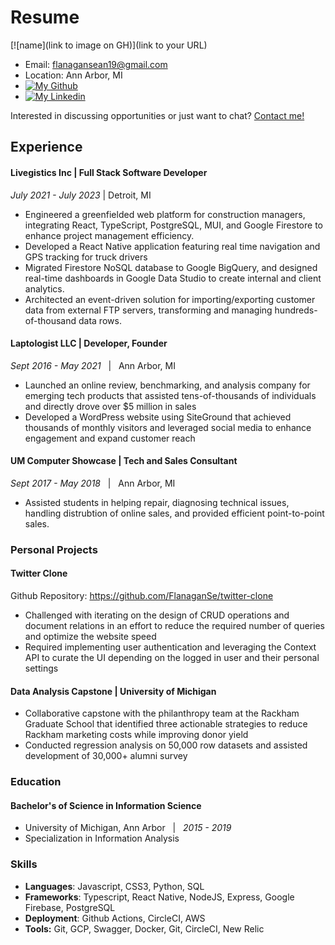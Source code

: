 # Resume

[![name](link to image on GH)](link to your URL)

- Email: flanagansean19@gmail.com
- Location: Ann Arbor, MI
- [![My Github](https://img.shields.io/badge/-FlanaganSe-000?style=flat-square&logo=github&logoColor=azure&color=181717)](https://github.com/FlanaganSe)
- [![My Linkedin](https://img.shields.io/badge/-Sean_Flanagan-000?style=flat-square&logo=linkedin&logoColor=azure&color=0A66C2)](https://www.linkedin.com/in/sean-flanagan-b25271b1/)

Interested in discussing opportunities or just want to chat? [Contact me!](mailto:flanagansean19@gmail.com)

## Experience

#### Livegistics Inc | Full Stack Software Developer

_July 2021 - July 2023_ | Detroit, MI

- Engineered a greenfielded web platform for construction managers, integrating React, TypeScript, PostgreSQL, MUI, and Google Firestore to enhance project management efficiency.
- Developed a React Native application featuring real time navigation and GPS tracking for truck drivers
- Migrated Firestore NoSQL database to Google BigQuery, and designed real-time dashboards in Google Data Studio to create internal and client analytics.
- Architected an event-driven solution for importing/exporting customer data from external FTP servers, transforming and managing hundreds-of-thousand data rows.

#### Laptologist LLC | Developer, Founder

_Sept 2016 - May 2021_ &nbsp; | &nbsp; Ann Arbor, MI

- Launched an online review, benchmarking, and analysis company for emerging tech products that assisted tens-of-thousands of individuals and directly drove over $5 million in sales
- Developed a WordPress website using SiteGround that achieved thousands of monthly visitors and leveraged social media to enhance engagement and expand customer reach

#### UM Computer Showcase | Tech and Sales Consultant

_Sept 2017 - May 2018_ &nbsp; | &nbsp; Ann Arbor, MI

- Assisted students in helping repair, diagnosing technical issues, handling distrubtion of online sales, and provided efficient point-to-point sales.

### Personal Projects

#### Twitter Clone

Github Repository: https://github.com/FlanaganSe/twitter-clone

- Challenged with iterating on the design of CRUD operations and document relations in an effort to reduce the required number of queries and optimize the website speed
- Required implementing user authentication and leveraging the Context API to curate the UI depending on the logged in user and their personal settings

#### Data Analysis Capstone | University of Michigan

- Collaborative capstone with the philanthropy team at the Rackham Graduate School that identified three actionable strategies to reduce Rackham marketing costs while improving donor yield
- Conducted regression analysis on 50,000 row datasets and assisted development of 30,000+ alumni survey

### Education

#### Bachelor's of Science in Information Science

- University of Michigan, Ann Arbor &nbsp; | &nbsp; _2015 - 2019_
- Specialization in Information Analysis

### Skills

- **Languages**: Javascript, CSS3, Python, SQL
- **Frameworks**: Typescript, React Native, NodeJS, Express, Google Firebase, PostgreSQL
- **Deployment**: Github Actions, CircleCI, AWS
- **Tools:** Git, GCP, Swagger, Docker, Git, CircleCI, New Relic

